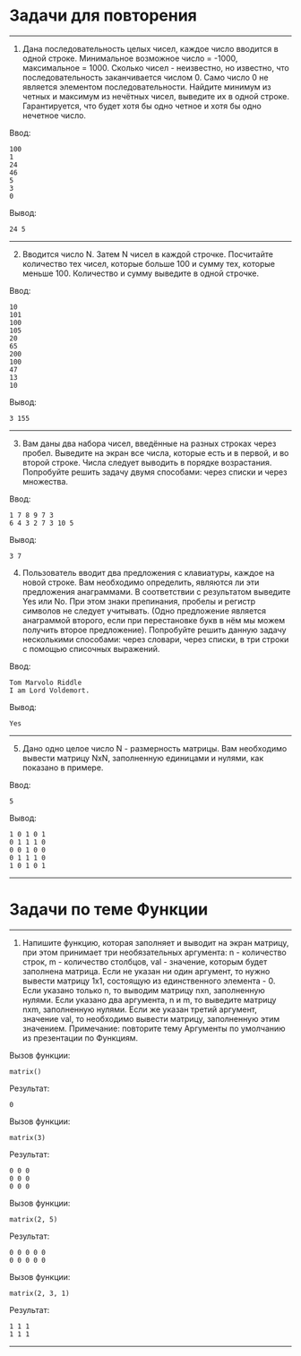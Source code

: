 # Задачи для повторения
-------------------------------------------------------------
1. Дана последовательность целых чисел, каждое число вводится в одной строке. Минимальное возможное число = -1000, максимальное = 1000. Сколько чисел - неизвестно, но известно, что последовательность заканчивается числом 0. Само число 0 не является элементом последовательности. Найдите минимум из четных и максимум из нечётных чисел, выведите их в одной строке. Гарантируется, что будет хотя бы одно четное и хотя бы одно нечетное число.

Ввод:
```
100
1
24
46
5
3
0
```
Вывод:
```
24 5
```
------------------------------------------------------------
2. Вводится число N. Затем N чисел в каждой строчке. Посчитайте количество тех чисел, которые больше 100 и сумму тех, которые меньше 100. Количество и сумму выведите в одной строчке.

Ввод:
```
10
101
100
105
20
65
200
100
47
13
10
```
Вывод:
```
3 155
```
------------------------------------------------------------
3. Вам даны два набора чисел, введённые на разных строках через пробел. Выведите на экран все числа, которые есть и в первой, и во второй строке. Числа следует выводить в порядке возрастания. Попробуйте решить задачу двумя способами: через списки и через множества.

Ввод:
```
1 7 8 9 7 3
6 4 3 2 7 3 10 5
```
Вывод:
```
3 7
```
4. Пользователь вводит два предложения с клавиатуры, каждое на новой строке. Вам необходимо определить, являются ли эти предложения анаграммами. В соответствии с результатом выведите Yes или No. При этом знаки препинания, пробелы и регистр символов не следует учитывать. (Одно предложение является анаграммой второго, если при перестановке букв в нём мы можем получить второе предложение). Попробуйте решить данную задачу несколькими способами: через словари, через списки, в три строки с помощью списочных выражений.

Ввод:
```
Tom Marvolo Riddle
I am Lord Voldemort.
```
Вывод:
```
Yes
```
------------------------------------------------------------
5. Дано одно целое число N - размерность матрицы. Вам необходимо вывести матрицу NxN, заполненную единицами и нулями, как показано в примере.

Ввод:
```
5
```
Вывод:
```
1 0 1 0 1
0 1 1 1 0
0 0 1 0 0
0 1 1 1 0
1 0 1 0 1
```
------------------------------------------------------------
# Задачи по теме Функции
------------------------------------------------------------
1. Напишите функцию, которая заполняет и выводит на экран матрицу, при этом принимает три необязательных аргумента: n - количество строк, m - количество столбцов, val - значение, которым будет заполнена матрица. Если не указан ни один аргумент, то нужно вывести матрицу 1х1, состоящую из единственного элемента - 0. Если указано только n, то выводим матрицу nxn, заполненную нулями. Если указано два аргумента, n и m, то выведите матрицу nxm, заполненную нулями. Если же указан третий аргумент, значение val, то необходимо вывести матрицу, заполненную этим значением.
Примечание: повторите тему Аргументы по умолчанию из презентации по Функциям.

Вызов функции:
```
matrix()
```
Результат:
```
0
```

Вызов функции:
```
matrix(3)
```
Результат:
```
0 0 0
0 0 0
0 0 0
```

Вызов функции:
```
matrix(2, 5)
```
Результат:
```
0 0 0 0 0
0 0 0 0 0
```

Вызов функции:
```
matrix(2, 3, 1)
```
Результат:
```
1 1 1
1 1 1
```
------------------------------------------------------------
